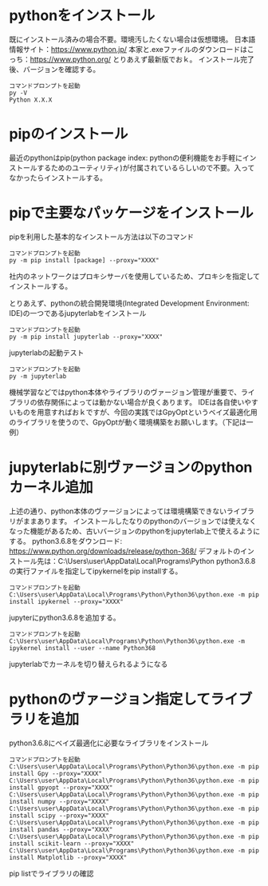# pythonをインストール
既にインストール済みの場合不要。環境汚したくない場合は仮想環境。
日本語情報サイト：https://www.python.jp/ 
本家と.exeファイルのダウンロードはこっち：https://www.python.org/
とりあえず最新版でおｋ。
インストール完了後、バージョンを確認する。

```
コマンドプロンプトを起動
py -V
Python X.X.X
```

# pipのインストール
最近のpythonはpip(python package index: pythonの便利機能をお手軽にインストールするためのユーティリティ)が付属されているらしいので不要。入ってなかったらインストールする。

# pipで主要なパッケージをインストール
pipを利用した基本的なインストール方法は以下のコマンド
```
コマンドプロンプトを起動
py -m pip install [package] --proxy="XXXX"
```
社内のネットワークはプロキシサーバを使用しているため、プロキシを指定してインストールする。

とりあえず、pythonの統合開発環境(Integrated Development Environment: IDE)の一つであるjupyterlabをインストール
```
コマンドプロンプトを起動
py -m pip install jupyterlab --proxy="XXXX"
```

jupyterlabの起動テスト
```
コマンドプロンプトを起動
py -m jupyterlab
```

機械学習などではpython本体やライブラリのヴァージョン管理が重要で、ライブラリの依存関係によっては動かない場合が良くあります。
IDEは各自使いやすいものを用意すればおｋですが、今回の実践ではGpyOptというベイズ最適化用のライブラリを使うので、GpyOptが動く環境構築をお願いします。（下記は一例）


# jupyterlabに別ヴァージョンのpythonカーネル追加
上述の通り、python本体のヴァージョンによっては環境構築できないライブラリがままあります。
インストールしたなりのpythonのバージョンでは使えなくなった機能があるため、古いバージョンのpythonをjupyterlab上で使えるようにする。
python3.6.8をダウンロード: https://www.python.org/downloads/release/python-368/
デフォルトのインストール先は：C:\Users\user\AppData\Local\Programs\Python
python3.6.8の実行ファイルを指定してipykernelをpip installする。
```
コマンドプロンプトを起動
C:\Users\user\AppData\Local\Programs\Python\Python36\python.exe -m pip install ipykernel --proxy="XXXX"
```
jupyterにpython3.6.8を追加する。
```
コマンドプロンプトを起動
C:\Users\user\AppData\Local\Programs\Python\Python36\python.exe -m ipykernel install --user --name Python368
```
jupyterlabでカーネルを切り替えられるようになる

# pythonのヴァージョン指定してライブラリを追加
python3.6.8にベイズ最適化に必要なライブラリをインストール
```
コマンドプロンプトを起動
C:\Users\user\AppData\Local\Programs\Python\Python36\python.exe -m pip install Gpy --proxy="XXXX"
C:\Users\user\AppData\Local\Programs\Python\Python36\python.exe -m pip install gpyopt --proxy="XXXX"
C:\Users\user\AppData\Local\Programs\Python\Python36\python.exe -m pip install numpy --proxy="XXXX"
C:\Users\user\AppData\Local\Programs\Python\Python36\python.exe -m pip install scipy --proxy="XXXX"
C:\Users\user\AppData\Local\Programs\Python\Python36\python.exe -m pip install pandas --proxy="XXXX"
C:\Users\user\AppData\Local\Programs\Python\Python36\python.exe -m pip install scikit-learn --proxy="XXXX"
C:\Users\user\AppData\Local\Programs\Python\Python36\python.exe -m pip install Matplotlib --proxy="XXXX"
```
pip listでライブラリの確認
